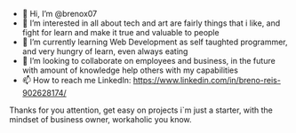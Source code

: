 - 👋 Hi, I’m @brenox07
- 👀 I’m interested in all about tech and art are fairly things that i like, and fight for learn and make it true and valuable to people
- 🌱 I’m currently learning Web Development as self taughted programmer, and very hungry of learn, even always eating
- 💞️ I’m looking to collaborate on employees and business, in the future with amount of knowledge help others with my capabilities
- 📫 How to reach me LinkedIn: https://www.linkedin.com/in/breno-reis-902628174/

Thanks for you attention, get easy on projects i`m just a starter, with the mindset of business owner, workaholic you know.
